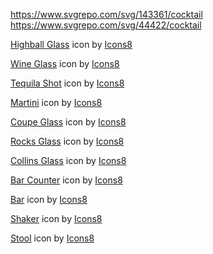 https://www.svgrepo.com/svg/143361/cocktail
https://www.svgrepo.com/svg/44422/cocktail


<a target="_blank" href="https://icons8.com/icon/KK8OJVY8gEDd/highball-glass">Highball Glass</a> icon by <a target="_blank" href="https://icons8.com">Icons8</a>

<a target="_blank" href="https://icons8.com/icon/NSc8eTiyKWyu/wine-glass">Wine Glass</a> icon by <a target="_blank" href="https://icons8.com">Icons8</a>

<a target="_blank" href="https://icons8.com/icon/7p3K15oFWkR2/tequila-shot">Tequila Shot</a> icon by <a target="_blank" href="https://icons8.com">Icons8</a>

<a target="_blank" href="https://icons8.com/icon/BOz59XBor3NB/martini">Martini</a> icon by <a target="_blank" href="https://icons8.com">Icons8</a>

<a target="_blank" href="https://icons8.com/icon/EvmXFDjXdF7Q/coupe-glass">Coupe Glass</a> icon by <a target="_blank" href="https://icons8.com">Icons8</a>

<a target="_blank" href="https://icons8.com/icon/DkcNmVUcFfyi/rocks-glass">Rocks Glass</a> icon by <a target="_blank" href="https://icons8.com">Icons8</a>

<a target="_blank" href="https://icons8.com/icon/irHs4xLjSENV/collins-glass">Collins Glass</a> icon by <a target="_blank" href="https://icons8.com">Icons8</a>

<a target="_blank" href="https://icons8.com/icon/A2GwDc2cLdPD/bar-counter">Bar Counter</a> icon by <a target="_blank" href="https://icons8.com">Icons8</a>

<a target="_blank" href="https://icons8.com/icon/EEfdXKCYidPb/bar">Bar</a> icon by <a target="_blank" href="https://icons8.com">Icons8</a>

<a target="_blank" href="https://icons8.com/icon/svGuyocRyHrw/shaker">Shaker</a> icon by <a target="_blank" href="https://icons8.com">Icons8</a>

<a target="_blank" href="https://icons8.com/icon/vlUgUrgwnEEE/stool">Stool</a> icon by <a target="_blank" href="https://icons8.com">Icons8</a>